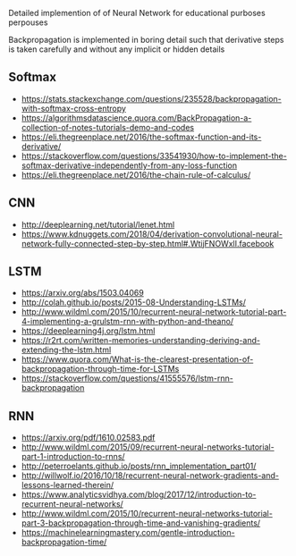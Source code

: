 Detailed implemention of of Neural Network for educational purboses perpouses

Backpropagation is implemented in boring detail such that derivative steps is taken carefully and without any implicit or hidden 
details

## Softmax
* https://stats.stackexchange.com/questions/235528/backpropagation-with-softmax-cross-entropy
* https://algorithmsdatascience.quora.com/BackPropagation-a-collection-of-notes-tutorials-demo-and-codes
* https://eli.thegreenplace.net/2016/the-softmax-function-and-its-derivative/
* https://stackoverflow.com/questions/33541930/how-to-implement-the-softmax-derivative-independently-from-any-loss-function
* https://eli.thegreenplace.net/2016/the-chain-rule-of-calculus/


## CNN
* http://deeplearning.net/tutorial/lenet.html
* https://www.kdnuggets.com/2018/04/derivation-convolutional-neural-network-fully-connected-step-by-step.html#.WtijFNOWxlI.facebook


## LSTM
* https://arxiv.org/abs/1503.04069
* http://colah.github.io/posts/2015-08-Understanding-LSTMs/
* http://www.wildml.com/2015/10/recurrent-neural-network-tutorial-part-4-implementing-a-grulstm-rnn-with-python-and-theano/
* https://deeplearning4j.org/lstm.html
* https://r2rt.com/written-memories-understanding-deriving-and-extending-the-lstm.html
* https://www.quora.com/What-is-the-clearest-presentation-of-backpropagation-through-time-for-LSTMs
* https://stackoverflow.com/questions/41555576/lstm-rnn-backpropagation

## RNN
* https://arxiv.org/pdf/1610.02583.pdf
* http://www.wildml.com/2015/09/recurrent-neural-networks-tutorial-part-1-introduction-to-rnns/
* http://peterroelants.github.io/posts/rnn_implementation_part01/
* http://willwolf.io/2016/10/18/recurrent-neural-network-gradients-and-lessons-learned-therein/
* https://www.analyticsvidhya.com/blog/2017/12/introduction-to-recurrent-neural-networks/
* http://www.wildml.com/2015/10/recurrent-neural-networks-tutorial-part-3-backpropagation-through-time-and-vanishing-gradients/
* https://machinelearningmastery.com/gentle-introduction-backpropagation-time/




